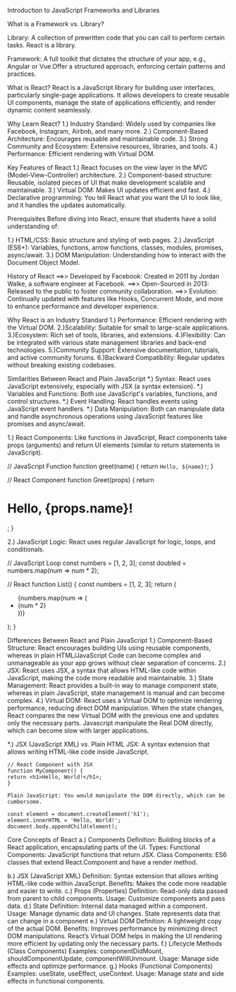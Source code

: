 Introduction to JavaScript Frameworks and Libraries

What is a Framework vs. Library?

Library: A collection of prewritten code that you can call to perform certain tasks. React is a library.

Framework: A full toolkit that dictates the structure of your app, e.g., Angular or Vue.Offer a structured approach, enforcing certain patterns and practices.


What is React?
React is a JavaScript library for building user interfaces, particularly single-page applications. It allows developers to create reusable UI components, manage the state of applications efficiently, and render dynamic content seamlessly.



Why Learn React?
1.) Industry Standard: Widely used by companies like Facebook, Instagram, Airbnb, and many more.
2.) Component-Based Architecture: Encourages reusable and maintainable code.
3.) Strong Community and Ecosystem: Extensive resources, libraries, and tools.
4.) Performance: Efficient rendering with Virtual DOM.



Key Features of React
1.) React focuses on the view layer in the MVC (Model-View-Controller) architecture.
2.) Component-based structure: Reusable, isolated pieces of UI that make development scalable and maintainable.
3.) Virtual DOM: Makes UI updates efficient and fast.
4.) Declarative programming: You tell React what you want the UI to look like, and it handles the updates automatically.



Prerequisites
Before diving into React, ensure that students have a solid understanding of:

1.) HTML/CSS: Basic structure and styling of web pages.
2.) JavaScript (ES6+): Variables, functions, arrow functions, classes, modules, promises, async/await.
3.) DOM Manipulation: Understanding how to interact with the Document Object Model.


History of React
==>> Developed by Facebook: Created in 2011 by Jordan Walke, a software engineer at Facebook.
==>> Open-Sourced in 2013: Released to the public to foster community collaboration.
==>> Evolution: Continually updated with features like Hooks, Concurrent Mode, and more to enhance performance and developer experience.


 Why React is an Industry Standard
1.) Performance: Efficient rendering with the Virtual DOM.
2.)Scalability: Suitable for small to large-scale applications.
3.)Ecosystem: Rich set of tools, libraries, and extensions.
4.)Flexibility: Can be integrated with various state management libraries and back-end technologies.
5.)Community Support: Extensive documentation, tutorials, and active community forums.
6.)Backward Compatibility: Regular updates without breaking existing codebases.


Similarities Between React and Plain JavaScript
*.) Syntax: React uses JavaScript extensively, especially with JSX (a syntax extension).
*.) Variables and Functions: Both use JavaScript's variables, functions, and control structures.
*.) Event Handling: React handles events using JavaScript event handlers.
*.) Data Manipulation: Both can manipulate data and handle asynchronous operations using JavaScript features like promises and async/await.

1.) React Components: Like functions in JavaScript, React components take props (arguments) and return UI elements (similar to return statements in JavaScript).


// JavaScript Function
function greet(name) {
  return `Hello, ${name}!`;
}

// React Component
function Greet(props) {
  return <h1>Hello, {props.name}!</h1>;
}


2.) JavaScript Logic: React uses regular JavaScript for logic, loops, and conditionals.


// JavaScript Loop
const numbers = [1, 2, 3];
const doubled = numbers.map(num => num * 2);

// React
function List() {
  const numbers = [1, 2, 3];
  return (
    <ul>
      {numbers.map(num => (
        <li key={num}>{num * 2}</li>
      ))}
    </ul>
  );
}




Differences Between React and Plain JavaScript
1.) Component-Based Structure: React encourages building UIs using reusable components, whereas in plain HTML/JavaScript Code can become complex and unmanageable as your app grows without clear separation of concerns.
2.) JSX: React uses JSX, a syntax that allows HTML-like code within JavaScript, making the code more readable and maintainable.
3.) State Management: React provides a built-in way to manage component state, whereas in plain JavaScript, state management is manual and can become complex.
4.) Virtual DOM: React uses a Virtual DOM to optimize rendering performance, reducing direct DOM manipulation. When the state changes, React compares the new Virtual DOM with the previous one and updates only the necessary parts. Javascript manipulate the Real DOM directly, which can become slow with larger applications.


*.) JSX (JavaScript XML) vs. Plain HTML
    JSX: A syntax extension that allows writing HTML-like code inside JavaScript.

    // React Component with JSX
    function MyComponent() {
    return <h1>Hello, World!</h1>;
    }

    Plain JavaScript: You would manipulate the DOM directly, which can be cumbersome.

    const element = document.createElement('h1');
    element.innerHTML = 'Hello, World!';
    document.body.appendChild(element);


 Core Concepts of React
a.) Components
    Definition: Building blocks of a React application, encapsulating parts of the UI.
    Types:
    Functional Components: JavaScript functions that return JSX.
    Class Components: ES6 classes that extend React.Component and have a render method.

b.) JSX (JavaScript XML)
    Definition: Syntax extension that allows writing HTML-like code within JavaScript.
    Benefits: Makes the code more readable and easier to write.
c.) Props (Properties)
    Definition: Read-only data passed from parent to child components.
    Usage: Customize components and pass data.
d.) State
    Definition: Internal data managed within a component.
    Usage: Manage dynamic data and UI changes.
    State represents data that can change in a component
e.) Virtual DOM
    Definition: A lightweight copy of the actual DOM.
    Benefits: Improves performance by minimizing direct DOM manipulations.
    React’s Virtual DOM helps in making the UI rendering more efficient by updating only the necessary parts.
f.) Lifecycle Methods (Class Components)
    Examples: componentDidMount, shouldComponentUpdate, componentWillUnmount.
    Usage: Manage side effects and optimize performance.
g.) Hooks (Functional Components)
    Examples: useState, useEffect, useContext.
    Usage: Manage state and side effects in functional components.